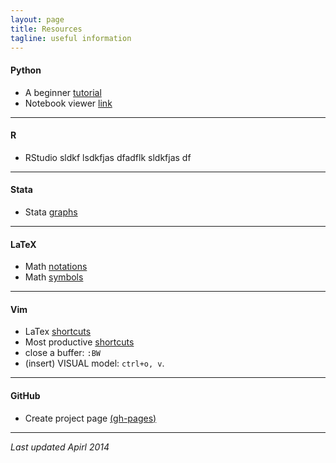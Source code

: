 ```yaml
---
layout: page
title: Resources 
tagline: useful information 
---
```


#### Python 

- A beginner [tutorial](https://wakari.io/gallery) 
- Notebook viewer [link](http://nbviewer.ipython.org)
 
---

#### R

- RStudio 
  sldkf 
  lsdkfjas dfadflk 
  sldkfjas df 

---

#### Stata
- Stata [graphs](http://www.stata.com/support/faqs/graphics/gph/stata-graphs/)

---

#### LaTeX
- Math [notations](http://en.wikibooks.org/wiki/LaTeX/Mathematics)
- Math [symbols](http://web.ift.uib.no/Teori/KURS/WRK/TeX/symALL.html)

---

#### Vim 
- LaTex [shortcuts](http://vim-latex.sourceforge.net/documentation/latex-suite/latex-macros.html)
- Most productive [shortcuts](http://stackoverflow.com/questions/1218390/what-is-your-most-productive-shortcut-with-vim/1218429)
- close a buffer:  `:BW` 
- (insert) VISUAL model:  `ctrl+o, v`.

---

#### GitHub
- Create project page [(gh-pages)](https://help.github.com/articles/creating-project-pages-manually)

--- 
*Last updated Apirl 2014*